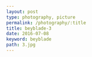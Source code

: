 ```yaml
---
layout: post
type: photography, picture
permalink: /photography/:title
title: beyblade-3
date: 2016-07-08
keyword: beyblade
path: 3.jpg
---
```




